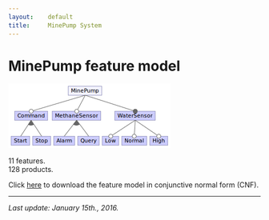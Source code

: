 ```yaml
---
layout:    default
title:     MinePump System
---
```

# MinePump feature model

![minepump feature model][fmMinePump]

11 features.  
128 products.

Click [here][cnfMinePump] to download the feature model in conjunctive normal form (CNF).

---

_Last update: January 15th., 2016._


[fmMinePump]:  ../../assets/fmMinePump.png
[cnfMinePump]: /spls/minepump/CNF_minepump.txt
